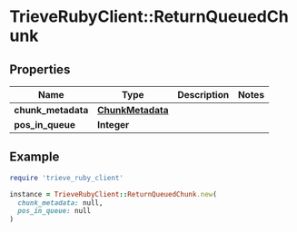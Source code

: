 # TrieveRubyClient::ReturnQueuedChunk

## Properties

| Name | Type | Description | Notes |
| ---- | ---- | ----------- | ----- |
| **chunk_metadata** | [**ChunkMetadata**](ChunkMetadata.md) |  |  |
| **pos_in_queue** | **Integer** |  |  |

## Example

```ruby
require 'trieve_ruby_client'

instance = TrieveRubyClient::ReturnQueuedChunk.new(
  chunk_metadata: null,
  pos_in_queue: null
)
```

